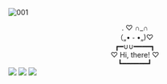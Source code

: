 ![001](https://user-images.githubusercontent.com/83686474/229401912-f661d837-52c7-46ef-9c44-22656a8cc28c.png)

<center>
<center>.  ♡ ∩_∩</br></center>
  （„• ֊ •„)♡</br>
 ┏━∪∪━━━━┓</br>
 ♡ Hi, there! ♡</br>
 ┗━━━━━━┛</br>
</center>



<img src="https://img.shields.io/badge/unity-black?style={plastic}&logo=Unity&logoColor=FFFFFF"/>
<img src="https://img.shields.io/badge/Python-yellow?style=flat&logo=Python&logoColor=3776AB"/>
<img src="https://img.shields.io/badge/LUA-white?style=flat&logo=Lua&logoColor=2C2D72"/>
<!--
**ryu-hyesu/ryu-hyesu** is a ✨ _special_ ✨ repository because its `README.md` (this file) appears on your GitHub profile.

Here are some ideas to get you started:

- 🔭 I’m currently working on ...
- 🌱 I’m currently learning ...
- 👯 I’m looking to collaborate on ...
- 🤔 I’m looking for help with ...
- 💬 Ask me about ...
- 📫 How to reach me: ...
- 😄 Pronouns: ...
- ⚡ Fun fact: ...
-->
